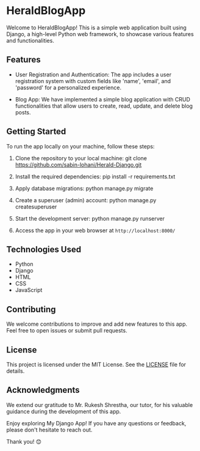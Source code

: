 # HeraldBlogApp

Welcome to HeraldBlogApp! This is a simple web application built using Django, a high-level Python web framework, to showcase various features and functionalities.

## Features

- User Registration and Authentication: The app includes a user registration system with custom fields like 'name', 'email', and 'password' for a personalized experience.

- Blog App: We have implemented a simple blog application with CRUD functionalities that allow users to create, read, update, and delete blog posts.

## Getting Started

To run the app locally on your machine, follow these steps:

1. Clone the repository to your local machine:
git clone https://github.com/sabin-lohani/Herald-Django.git

2. Install the required dependencies:
pip install -r requirements.txt

3. Apply database migrations:
python manage.py migrate

4. Create a superuser (admin) account:
python manage.py createsuperuser

5. Start the development server:
python manage.py runserver

6. Access the app in your web browser at `http://localhost:8000/`

## Technologies Used

- Python
- Django
- HTML
- CSS
- JavaScript

## Contributing

We welcome contributions to improve and add new features to this app. Feel free to open issues or submit pull requests.

## License

This project is licensed under the MIT License. See the [LICENSE](LICENSE) file for details.

## Acknowledgments

We extend our gratitude to Mr. Rukesh Shrestha, our tutor, for his valuable guidance during the development of this app.

Enjoy exploring My Django App! If you have any questions or feedback, please don't hesitate to reach out.

Thank you! 😊
